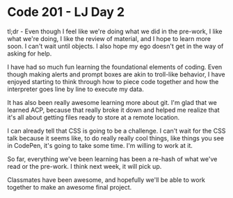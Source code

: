 
# Code 201 - LJ Day 2

tl;dr - Even though I feel like we're doing what we did in the pre-work, I like what we're doing, I like the review of material, and I hope to learn more soon. I can't wait until objects. I also hope my ego doesn't get in the way of asking for help.


I have had so much fun learning the foundational elements of coding. Even though making alerts and prompt boxes are akin to troll-like behavior, I have enjoyed starting to think through how to piece code together and how the interpreter goes line by line to execute my data.

It has also been really awesome learning more about git. I'm glad that we learned ACP, because that really broke it down and helped me realize that it's all about getting files ready to store at a remote location.

I can already tell that CSS is going to be a challenge. I can't wait for the CSS talk because it seems like, to do really really cool things, like things you see in CodePen, it's going to take some time. I'm willing to work at it.

So far, everything we've been learning has been a re-hash of what we've read or the pre-work. I think next week, it will pick up.

Classmates have been awesome, and hopefully we'll be able to work together to make an awesome final project. 
